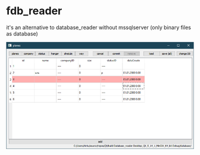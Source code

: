 # fdb_reader
it's an alternative to database_reader without mssqlserver (only binary files as database)

![alt text](image.png "demo")
